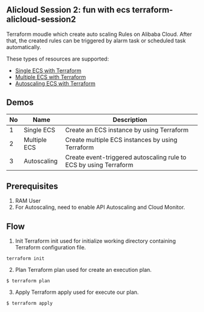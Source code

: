 Alicloud Session 2: fun with ecs
terraform-alicloud-session2
---

Terraform moudle which create auto scaling Rules on Alibaba Cloud. 
After that, the created rules can be triggered by alarm task or scheduled task automatically.

These types of resources are supported:

* [Single ECS with Terraform](#LinkRepo1)
* [Multiple ECS with Terraform](#LinkRepo2)
* [Autoscaling ECS with Terraform](#LinkRepo3)

## Demos

| No | Name | Description | 
|----|------|-------------|
| 1 | Single ECS | Create an ECS instance by using Terraform |
| 2 | Multiple ECS | Create multiple ECS instances by using Terraform |
| 3 | Autoscaling | Create event-triggered autoscaling rule to ECS by using Terraform |

## Prerequisites

1. RAM User 
2. For Autoscaling, need to enable API Autoscaling and Cloud Monitor.

## Flow
1. Init
Terraform init used for initialize  working directory containing Terraform configuration file.
```hcl
terraform init
```

2. Plan 
Terraform plan used for create an execution plan.
```hcl
$ terraform plan
```

3. Apply
Terraform apply used for execute our plan.
```hcl
$ terraform apply
```